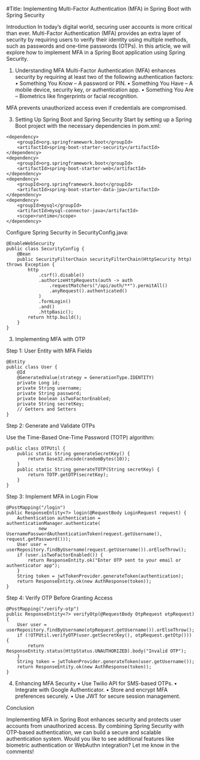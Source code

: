 #Title: Implementing Multi-Factor Authentication (MFA) in Spring Boot with Spring Security

Introduction In today’s digital world, securing user accounts is more critical than ever. Multi-Factor Authentication (MFA) provides an extra layer of security by requiring users to verify their identity using multiple methods, such as passwords and one-time passwords (OTPs). In this article, we will explore how to implement MFA in a Spring Boot application using Spring Security.

1. Understanding MFA
Multi-Factor Authentication (MFA) enhances security by requiring at least two of the following authentication factors:
•	Something You Know – A password or PIN.
•	Something You Have – A mobile device, security key, or authentication app.
•	Something You Are – Biometrics like fingerprints or facial recognition.

MFA prevents unauthorized access even if credentials are compromised.

3. Setting Up Spring Boot and Spring Security
Start by setting up a Spring Boot project with the necessary dependencies in pom.xml:
```
<dependency>
    <groupId>org.springframework.boot</groupId>
    <artifactId>spring-boot-starter-security</artifactId>
</dependency>
<dependency>
    <groupId>org.springframework.boot</groupId>
    <artifactId>spring-boot-starter-web</artifactId>
</dependency>
<dependency>
    <groupId>org.springframework.boot</groupId>
    <artifactId>spring-boot-starter-data-jpa</artifactId>
</dependency>
<dependency>
    <groupId>mysql</groupId>
    <artifactId>mysql-connector-java</artifactId>
    <scope>runtime</scope>
</dependency>
```

Configure Spring Security in SecurityConfig.java:

```
@EnableWebSecurity
public class SecurityConfig {
    @Bean
    public SecurityFilterChain securityFilterChain(HttpSecurity http) throws Exception {
        http
            .csrf().disable()
            .authorizeHttpRequests(auth -> auth
                .requestMatchers("/api/auth/**").permitAll()
                .anyRequest().authenticated()
            )
            .formLogin()
            .and()
            .httpBasic();
        return http.build();
    }
}
```

3. Implementing MFA with OTP

Step 1: User Entity with MFA Fields

```
@Entity
public class User {
    @Id
    @GeneratedValue(strategy = GenerationType.IDENTITY)
    private Long id;
    private String username;
    private String password;
    private boolean isTwoFactorEnabled;
    private String secretKey;
    // Getters and Setters
}
```

Step 2: Generate and Validate OTPs

Use the Time-Based One-Time Password (TOTP) algorithm:

```
public class OTPUtil {
    public static String generateSecretKey() {
        return Base32.encode(randomBytes(10));
    }
    public static String generateTOTP(String secretKey) {
        return TOTP.getOTP(secretKey);
    }
}
```

Step 3: Implement MFA in Login Flow

```
@PostMapping("/login")
public ResponseEntity<?> login(@RequestBody LoginRequest request) {
    Authentication authentication = authenticationManager.authenticate(
            new UsernamePasswordAuthenticationToken(request.getUsername(), request.getPassword()));
    User user = userRepository.findByUsername(request.getUsername()).orElseThrow();
    if (user.isTwoFactorEnabled()) {
        return ResponseEntity.ok("Enter OTP sent to your email or authenticator app");
    }
    String token = jwtTokenProvider.generateToken(authentication);
    return ResponseEntity.ok(new AuthResponse(token));
}
```

Step 4: Verify OTP Before Granting Access

```
@PostMapping("/verify-otp")
public ResponseEntity<?> verifyOtp(@RequestBody OtpRequest otpRequest) {
    User user = userRepository.findByUsername(otpRequest.getUsername()).orElseThrow();
    if (!OTPUtil.verifyOTP(user.getSecretKey(), otpRequest.getOtp())) {
        return ResponseEntity.status(HttpStatus.UNAUTHORIZED).body("Invalid OTP");
    }
    String token = jwtTokenProvider.generateToken(user.getUsername());
    return ResponseEntity.ok(new AuthResponse(token));
}
```

4. Enhancing MFA Security
•	Use Twilio API for SMS-based OTPs.
•	Integrate with Google Authenticator.
•	Store and encrypt MFA preferences securely.
•	Use JWT for secure session management.

Conclusion

Implementing MFA in Spring Boot enhances security and protects user accounts from unauthorized access. By combining Spring Security with OTP-based authentication, we can build a secure and scalable authentication system.
Would you like to see additional features like biometric authentication or WebAuthn integration? Let me know in the comments!

